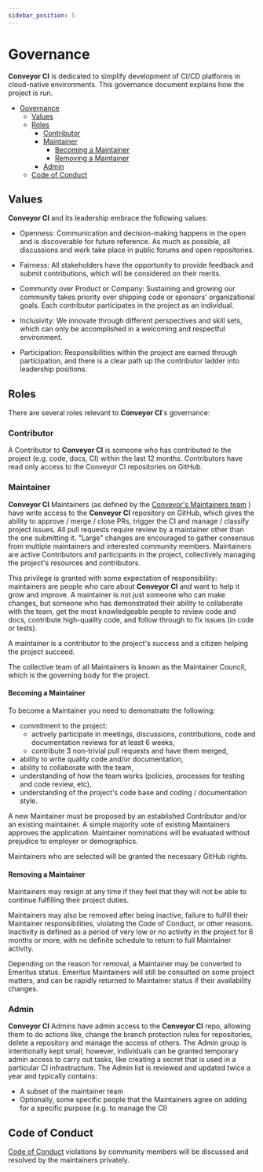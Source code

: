 ```yaml
---
sidebar_position: 5
---
```


# Governance

**Conveyor CI** is dedicated to simplify development of CI/CD platforms in cloud-native environments. This governance document explains how the project is run.

- [Governance](#governance)
  - [Values](#values)
  - [Roles](#roles)
    - [Contributor](#contributor)
    - [Maintainer](#maintainer)
      - [Becoming a Maintainer](#becoming-a-maintainer)
      - [Removing a Maintainer](#removing-a-maintainer)
    - [Admin](#admin)
  - [Code of Conduct](#code-of-conduct)

## Values

**Conveyor CI** and its leadership embrace the following values:

* Openness: Communication and decision-making happens in the open and is
  discoverable for future reference. As much as possible, all discussions and
  work take place in public forums and open repositories.

* Fairness: All stakeholders have the opportunity to provide feedback and
  submit contributions, which will be considered on their merits.

* Community over Product or Company: Sustaining and growing our community takes
  priority over shipping code or sponsors' organizational goals.  Each
  contributor participates in the project as an individual.

* Inclusivity: We innovate through different perspectives and skill sets, which
  can only be accomplished in a welcoming and respectful environment.

* Participation: Responsibilities within the project are earned through
  participation, and there is a clear path up the contributor ladder into
  leadership positions.

## Roles

There are several roles relevant to **Conveyor CI**'s governance:

### Contributor

A Contributor to **Conveyor CI** is someone who has contributed to the project (e.g. code,
docs, CI) within the last 12 months. Contributors have read only access to the
Conveyor CI repositories on GitHub.

### Maintainer

**Conveyor CI** Maintainers (as defined by the [Conveyor's Maintainers team](./mantainers.md) ) have write access to the **Conveyor CI** repository on GitHub, which gives the ability to approve / merge / close PRs, trigger the CI and manage / classify project issues. All pull requests require review by a maintainer other than the one submitting it. "Large" changes are encouraged to gather consensus from multiple maintainers and interested community members. Maintainers are active Contributors and participants in the project, collectively managing the project's resources and contributors.

This privilege is granted with some expectation of responsibility: maintainers
are people who care about **Conveyor CI** and want to help it grow and improve. A
maintainer is not just someone who can make changes, but someone who has
demonstrated their ability to collaborate with the team, get the most
knowledgeable people to review code and docs, contribute high-quality code, and
follow through to fix issues (in code or tests).

A maintainer is a contributor to the project's success and a citizen helping
the project succeed.

The collective team of all Maintainers is known as the Maintainer Council, which
is the governing body for the project.

#### Becoming a Maintainer

To become a Maintainer you need to demonstrate the following:

  * commitment to the project:
    * actively participate in meetings, discussions, contributions, code and
      documentation reviews for at least 6 weeks,
    * contribute 3 non-trivial pull requests and have them merged,
  * ability to write quality code and/or documentation,
  * ability to collaborate with the team,
  * understanding of how the team works (policies, processes for testing and
    code review, etc),
  * understanding of the project's code base and coding / documentation
    style.

A new Maintainer must be proposed by an established Contributor and/or an
existing maintainer. A simple majority vote of existing Maintainers
approves the application. Maintainer nominations will be evaluated without
prejudice to employer or demographics.

Maintainers who are selected will be granted the necessary GitHub rights.

#### Removing a Maintainer

Maintainers may resign at any time if they feel that they will not be able to
continue fulfilling their project duties.

Maintainers may also be removed after being inactive, failure to fulfill their
Maintainer responsibilities, violating the Code of Conduct, or other reasons.
Inactivity is defined as a period of very low or no activity in the project for
6 months or more, with no definite schedule to return to full Maintainer
activity.

Depending on the reason for removal, a Maintainer may be converted to Emeritus
status. Emeritus Maintainers will still be consulted on some project matters,
and can be rapidly returned to Maintainer status if their availability changes.

### Admin

**Conveyor CI** Admins have admin access to the **Conveyor CI** repo, allowing them to do actions like, change the branch protection
rules for repositories, delete a repository and manage the access of others.
The Admin group is intentionally kept small, however, individuals can
be granted temporary admin access to carry out tasks, like creating a secret
that is used in a particular CI infrastructure.
The Admin list is reviewed and updated twice a year and typically contains:

- A subset of the maintainer team
- Optionally, some specific people that the Maintainers agree on adding for a
  specific purpose (e.g. to manage the CI)

## Code of Conduct

[Code of Conduct](https://github.com/open-ug/conveyor/blob/main/CODE_OF_CONDUCT.md) violations by community members will be
discussed and resolved by the maintainers privately.
